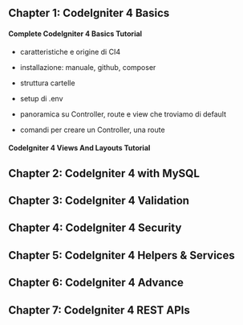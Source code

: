 ## Chapter 1: CodeIgniter 4 Basics

#### Complete CodeIgniter 4 Basics Tutorial

+ caratteristiche e origine di CI4

+ installazione: manuale, github, composer

+ struttura cartelle

+ setup di .env

+ panoramica su Controller, route e view che troviamo di default

+ comandi per creare un Controller, una route 

#### CodeIgniter 4 Views And Layouts Tutorial





## Chapter 2: CodeIgniter 4 with MySQL

## Chapter 3: CodeIgniter 4 Validation

## Chapter 4: CodeIgniter 4 Security

## Chapter 5: CodeIgniter 4 Helpers & Services

## Chapter 6: CodeIgniter 4 Advance

## Chapter 7: CodeIgniter 4 REST APIs


